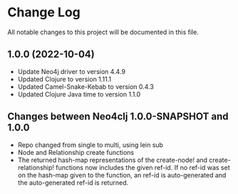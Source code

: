 # Change Log
All notable changes to this project will be documented in this file.

## 1.0.0 (2022-10-04)

* Update Neo4j driver to version 4.4.9
* Updated Clojure to version 1.11.1
* Updated Camel-Snake-Kebab to version 0.4.3
* Updated Clojure Java time to version 1.1.0

## Changes between Neo4clj 1.0.0-SNAPSHOT and 1.0.0

* Repo changed from single to multi, using lein sub
* Node and Relationship create functions
* The returned hash-map representations of the create-node! and create-relationship! functions now includes the given ref-id. If no ref-id was set on the hash-map given to the function, an ref-id is auto-generated and the auto-generated ref-id is returned.
